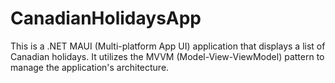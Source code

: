 # CanadianHolidaysApp

This is a .NET MAUI (Multi-platform App UI) application that displays a list of Canadian holidays. It utilizes the MVVM (Model-View-ViewModel) pattern to manage the application's architecture.

